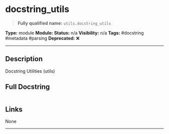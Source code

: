# docstring_utils
> **Fully qualified name:** `utils.docstring_utils`

**Type:** module
**Module:** 
**Status:** n/a
**Visibility:** n/a
**Tags:** #docstring #metadata #parsing
**Deprecated:** ❌

---

## Description
Docstring Utilities (utils)

## Full Docstring
```

```

## Links
None

---
